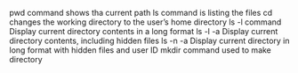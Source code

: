 pwd command shows tha current path
ls command is listing the files
cd changes the working directory to the user’s home directory
ls -l command Display current directory contents in a long format
ls -l -a Display current directory contents, including hidden files
ls -n -a Display current directory in long format with hidden files and user ID
mkdir command used to make directory
